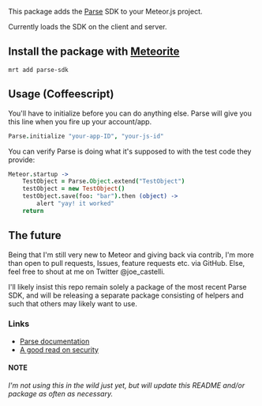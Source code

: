 This package adds the [Parse](www.parse.com) SDK to your Meteor.js project.

Currently loads the SDK on the client and server.

## Install the package with [Meteorite](https://atmosphere.meteor.com/wtf/app)

`mrt add parse-sdk`

## Usage (Coffeescript)

You'll have to initialize before you can do anything else. Parse will give you this line when you fire up your account/app.

```coffee
Parse.initialize "your-app-ID", "your-js-id"
```

You can verify Parse is doing what it's supposed to with the test code they provide:

```coffee
Meteor.startup ->
	TestObject = Parse.Object.extend("TestObject")
	testObject = new TestObject()
	testObject.save(foo: "bar").then (object) ->
		alert "yay! it worked"
	return
```

## The future
Being that I'm still very new to Meteor and giving back via contrib, I'm more than open to pull requests, Issues, feature requests etc. via GitHub. Else, feel free to shout at me on Twitter @joe_castelli.

I'll likely insist this repo remain solely a package of the most recent Parse SDK, and will be releasing a separate package consisting of helpers and such that others may likely want to use.

### Links
-  [Parse documentation](https://parse.com/docs)
-  [A good read on security](https://parse.com/questions/javascript-sdk-security)


#### NOTE
*I'm not using this in the wild just yet, but will update this README and/or package as often as necessary.*